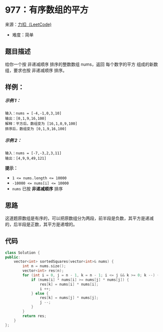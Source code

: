 # 977：有序数组的平方
来源：[力扣（LeetCode)](https://leetcode.cn/problems/squares-of-a-sorted-array/)

* 难度：简单

## 题目描述
给你一个按 非递减顺序 排序的整数数组 nums，返回 每个数字的平方 组成的新数组，要求也按 非递减顺序 排序。
## 样例：
##### 示例 1：
```
输入：nums = [-4,-1,0,3,10]
输出：[0,1,9,16,100]
解释：平方后，数组变为 [16,1,0,9,100]
排序后，数组变为 [0,1,9,16,100]
```
##### 示例 2：
```
输入：nums = [-7,-3,2,3,11]
输出：[4,9,9,49,121]
```
**提示：**
* `1 <= nums.length <= 10000`
* `-10000 <= nums[i] <= 10000`
* `nums` 已按 **非递减顺序** 排序
## 思路
这道题原数组是有序的，可以把原数组分为两段，前半段是负数，其平方是递减的，后半段是正数，其平方是递增的。 

## 代码
```c++
class Solution {
public:
    vector<int> sortedSquares(vector<int>& nums) {
        int n = nums.size();
        vector<int> res(n);
        for (int i = 0, j = n - 1, k = n - 1; i <= j && k >= 0; k --) {
            if (nums[i] * nums[i] >= nums[j] * nums[j]) {
                res[k] = nums[i] * nums[i];
                i ++;
            } else {
                res[k] = nums[j] * nums[j];
                j --;
            }
        }
        return res;
    }
};
```